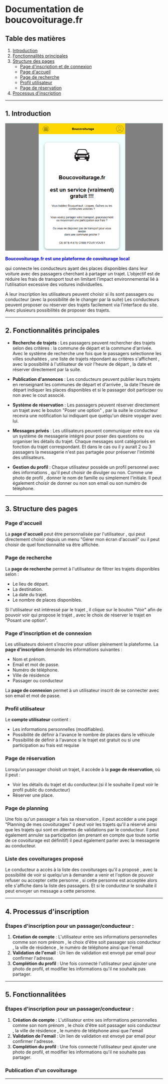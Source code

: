 # Documentation de boucovoiturage.fr

## Table des matières
1. [Introduction](#introduction)
2. [Fonctionnalités principales](#fonctionnalités-principales)
3. [Structure des pages](#structure-des-pages)
    - [Page d'inscription et de connexion](#page-dinscription-et-de-connexion)
    - [Page d'accueil](#page-daccueil)
    - [Page de recherche](#page-de-recherche)
    - [Profil utilisateur](#profil-utilisateur)
    - [Page de réservation](#page-de-réservation)
4. [Processus d'inscription](#processus-dinscription)


---

## 1. Introduction

 ![Boucovoiturage.](imgs/boucovoituragefr.png "Le titre de mon image")

<p style="color: blue; font-weight: bold;">Boucovoiturage.fr est une plateforme de covoiturage local </p> qui connecte les conducteurs ayant des places disponibles dans leur voiture avec des passagers cherchant à partager un trajet. L’objectif est de réduire les frais de transport tout en limitant l’impact environnemental lié à l’utilisation excessive des voitures individuelles.

A leur inscription les utilisateurs peuvent choisir si ils sont passagers ou conducteur (avec la possibilité de le changer par la suite)
Les conducteurs peuvent proposer ou réserver des trajets facilement via l'interface du site. Avec plusieurs possibilités de proposer des trajets.

---

## 2. Fonctionnalités principales

- **Recherche de trajets** : Les passagers peuvent rechercher des trajets selon des critères : la commune de départ et la commune d'arrivée. Avec le système de recherche une fois que le passagers selectionne les villes souhaitées , une liste de trajets répondant au critères s'affichent , avec la possibilité à l'utilisateur de voir l'heure de départ , la date et réserver directement par la suite.

- **Publication d'annonces** : Les conducteurs peuvent publier leurs trajets en renseignant les communes de départ et d'arrivée , la date l'heure de départ indiquer les places disponibles et si le passager doit participer ou non avec le cout associé.

- **Système de réservation** : Les passagers peuvent réserver directement un trajet avec le bouton "Poser une option" , par la suite le conducteur recevra une notification lui indiquant que quelqu'un désire voyager avec lui.

- **Messages privés** : Les utilisateurs peuvent communiquer entre eux via un système de messagerie intégré pour poser des questions ou organiser les détails du trajet. Chaque messages sont catégorisés en fonction du trajet correspondant. Et dans le cas ou il y aurait 2 ou 3 passagers la messagerie n'est pas partagée pour préserver l'intimité des utilisateurs.


- **Gestion du profil** : Chaque utilisateur possède un profil personnel avec des informations , qu'il peut choisir de divulger ou non. Comme une photo de profil , donner le nom de famille ou simplement l'initiale. Il peut également choisir de donner ou non son email ou son numéro de téléphone.

---

## 3. Structure des pages

### Page d'accueil

La **page d'accueil** peut être personnalisée par l'utilisateur , qui peut directement choisir depuis un menu "Gérer mon écran d'accueil" ou il peut choisir de quel fonctionnalité va être affichée. 

### Page de recherche

La **page de recherche** permet à l'utilisateur de filtrer les trajets disponibles selon :
- Le lieu de départ.
- La destination.
- La date du trajet.
- Le nombre de places disponibles.
  
Si l'utilisateur est intéressé par le trajet , il clique sur le bouton "Voir" afin de pouvoir voir qui propose le trajet , avec le choix de réserver le trajet en "Posant une option".

### Page d'inscription et de connexion

Les utilisateurs doivent s’inscrire pour utiliser pleinement la plateforme. La **page d'inscription** demande les informations suivantes :
- Nom et prénom.
- Email et mot de passe.
- Numéro de téléphone.
- Ville de résidence 
- Passager ou conducteur
  
La **page de connexion** permet à un utilisateur inscrit de se connecter avec son email et mot de passe.

### Profil utilisateur

Le **compte utilisateur** contient :
- Les informations personnelles (modifiables).
- Possibilité de définir à l'avance le nombre de places dans le véhicule 
- Possibilité de définir à l'avance si le trajet est gratuit ou si une participation au frais est requise

### Page de réservation

Lorsqu’un passager choisit un trajet, il accède à la **page de réservation**, où il peut :
- Voir les détails du trajet et du conducteur.(si il le souhaite il peut voir le profil public du conducteur)
- Réserver une place.

### Page de planning 
Une fois qu'un passager a fais sa réservation , il peut accéder a une page "Planning de mes covoiturages" il peut voir les trajets qu'il a réservé ainsi que les trajets qui sont en attentes de validations par le conducteur. Il peut également annuler sa participation (en prenant en compte que toute sortie de ce covoiturage est définitif) il peut également parler avec la messagerie au conducteur.

### Liste des covoiturages proposé
Le conducteur a accès à la liste des covoiturages qu'il a proposé , avec la possibilité de voir si quelqu'un à demander a venir et l'option de pouvoir refuser ou accepter cette personne , si cette personne est acceptée alors elle s'affiche dans la liste des passagers. Et si le conducteur le souhaite il peut envoyer un message a cette personne.

---

## 4. Processus d'inscription

### Étapes d'inscription pour un passager/conducteur :
1. **Création de compte** : L'utilisateur entre ses informations personnelles comme son nom prénom , le choix d'être soit passager sois conducteur , la ville de résidence , le numéro de téléphone ainsi que l'email
2. **Validation de l'email** : Un lien de validation est envoyé par email pour confirmer l'adresse.
3. **Complétion du profil** : Une fois connecté l'utilisateur peut ajouter une photo de profil, et modifier les informations qu'il ne souhaite pas partager.

---

## 5. Fonctionnalitées 

### Étapes d'inscription pour un passager/conducteur :
1. **Création de compte** : L'utilisateur entre ses informations personnelles comme son nom prénom , le choix d'être soit passager sois conducteur , la ville de résidence , le numéro de téléphone ainsi que l'email
2. **Validation de l'email** : Un lien de validation est envoyé par email pour confirmer l'adresse.
3. **Complétion du profil** : Une fois connecté l'utilisateur peut ajouter une photo de profil, et modifier les informations qu'il ne souhaite pas partager.
### Publication d'un covoiturage


---


